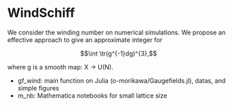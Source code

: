 # WindSchiff

We consider the winding number on numerical simulations.
We propose an effective approach to give an approximate integer for
```math
\int \tr(g^{-1}dg)^{3},
```
where g is a smooth map: X -> U(N).

- gf_wind: main function on Julia (o-morikawa/Gaugefields.jl), datas, and simple figures
- m_nb: Mathematica notebooks for small lattice size
